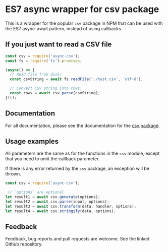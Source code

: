 # ES7 async wrapper for csv package #

This is a wrapper for the popular `csv` package in NPM that can be used with the ES7 async-await pattern, instead of using callbacks.

## If you just want to read a CSV file ##

```js
const csv = require('async-csv');
const fs = require('fs').promises;

(async() => {
  // Read file from disk:
  const csvString = await fs.readFile('./test.csv', 'utf-8');

  // Convert CSV string into rows:
  const rows = await csv.parse(csvString);
})();
```

## Documentation ##

For all documentation, please see the documentation for the [csv package](https://www.npmjs.com/package/csv).

## Usage examples ##

All parameters are the same as for the functions in the `csv` module, except that you need to omit the callback parameter.

If there is any error returned by the `csv` package, an exception will be thrown.

```js
const csv = require('async-csv');

 // `options` are optional
let result1 = await csv.generate(options);
let result2 = await csv.parse(input, options);
let result3 = await csv.transform(data, handler, options);
let result4 = await csv.stringify(data, options);
```

## Feedback ##

Feedback, bug reports and pull requests are welcome. See the linked Github repository.
